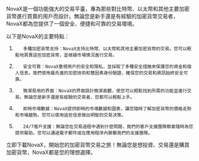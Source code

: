 NovaX是一個功能強大的交易平臺，專為那些對比特幣、以太幣和其他主要加密貨幣進行買賣的用戶而設計。無論您是新手還是有經驗的加密貨幣交易者，NovaX都為您提供了一個安全、便捷和可靠的交易環境。

以下是NovaX的主要特點：
1.        多種加密貨幣支持：NovaX支持比特幣、以太幣和其他主要加密貨幣的交易。您可以輕鬆地買賣這些加密貨幣，並根據市場情況進行交易。
2.        安全可靠：NovaX重視用戶的安全和隱私，並採取了多種安全措施來保護您的資金和個人信息。我們使用最先進的加密技術和雙因素身份驗證，確保您的交易和資訊始終安全可靠。
3.        簡潔易用的界面：NovaX的界面設計簡潔直觀，使您可以輕鬆找到所需的功能並進行交易。無論您是新手還是有經驗的交易者，您都可以輕鬆上手。
4.        即時市場數據：NovaX提供即時的市場數據和圖表，讓您隨時了解加密貨幣的價格走勢和市場趨勢。您可以使用這些信息做出明智的交易決策。
5.        24/7客戶支援：無論您在交易過程中遇到什麼問題，我們的客戶支援團隊都會隨時為您提供幫助。您可以通過電子郵件或在應用程序內聯繫我們的支援團隊。

立即下載NovaX，開始您的加密貨幣交易之旅！無論您是想投資、交易還是購買加密貨幣，NovaX都是您的理想選擇。
